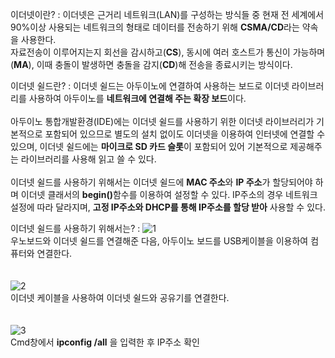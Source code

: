 이더넷이란?
: 이더넷은 근거리 네트워크(LAN)를 구성하는 방식들 중 현재 전 세계에서 90%이상 사용되는 네트워크의 형태로 데이터를 전송하기 위해 <b>CSMA/CD</b>라는 약속을 사용한다.<br>
자료전송이 이루어지는지 회선을 감시하고(<b>CS</b>), 동시에 여러 호스트가 통신이 가능하며(<b>MA</b>), 이때 충돌이 발생하면 충돌을 감지(<b>CD</b>)해 전송을 종료시키는 방식이다.


이더넷 쉴드란?
: 이더넷 쉴드는 아두이노에 연결하여 사용하는 보드로 이더넷 라이브러리를 사용하여 아두이노를 <b>네트워크에 연결해 주는 확장 보드</b>이다.<br><br>
아두이노 통합개발환경(IDE)에는 이더넷 쉴드를 사용하기 위한 이더넷 라이브러리가 기본적으로 포함되어 있으므로 별도의 설치 없이도 이더넷을 이용하여 인터넷에 연결할 수 있으며, 이더넷 쉴드에는 <b>마이크로 SD 카드 슬롯</b>이 포함되어 있어 기본적으로 제공해주는 라이브러리를 사용해 읽고 쓸 수 있다.<br><br>
이더넷 쉴드를 사용하기 위해서는 이더넷 쉴드에 <b>MAC 주소</b>와 <b>IP 주소</b>가 할당되어야 하며 이더넷 클래서의 <b>begin()</b>함수를 이용하여 설정할 수 있다. IP주소의 경우 네트워크 설정에 따라 달라지며, <b>고정 IP주소와 DHCP를 통해 IP주소를 할당 받아</b> 사용할 수 있다.

    
이더넷 쉴드를 사용하기 위해서는?
: ![1](https://user-images.githubusercontent.com/59801728/74698856-7b68b400-5242-11ea-8242-e8f02cd931a7.jpg)<br>
우노보드와 이더넷 쉴드를 연결해준 다음, 아두이노 보드를 USB케이블을 이용하여 컴퓨터와 연결한다.<br><br><br>
![2](https://user-images.githubusercontent.com/59801728/74698862-7d327780-5242-11ea-8d46-cc2e681a928a.jpg)<br>
이더넷 케이블을 사용하여 이더넷 쉴드와 공유기를 연결한다.<br><br><br>
![3](https://user-images.githubusercontent.com/59801728/74698865-7e63a480-5242-11ea-9294-604f772faa90.PNG)<br>
Cmd창에서 <b>ipconfig /all</b> 을 입력한 후 IP주소 확인        